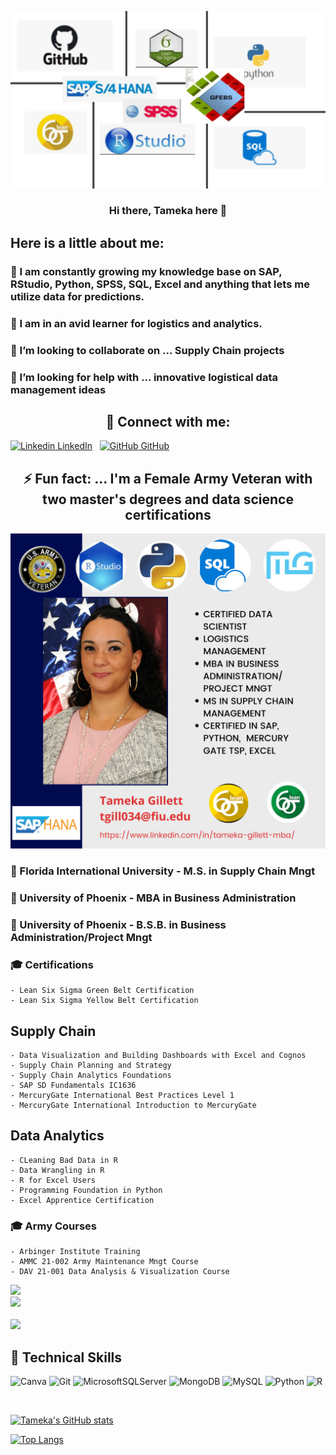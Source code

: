 ![This is an image](https://github.com/Tgillett84/Tgillett84/blob/main/PND/mymarketing.pptx.jpg)

<h3 align="center">
Hi there, Tameka here 👋
</h3>

  ## Here is a little about me:

### 🔭 I am constantly growing my knowledge base on SAP, RStudio, Python, SPSS, SQL, Excel and anything that lets me utilize data for predictions.
### 🌱 I am in an avid learner for logistics and analytics.
### 👯 I’m looking to collaborate on ... Supply Chain projects
### 🤔 I’m looking for help with ... innovative logistical data management ideas

<h2 align="center">
🤝 Connect with me:
</h2>

[![Linkedin](https://i.stack.imgur.com/gVE0j.png) LinkedIn](https://www.linkedin.com/in/tameka-gillett-mba/)
&nbsp;
[![GitHub](https://i.stack.imgur.com/tskMh.png) GitHub](https://github.com/Tgillett84)
</a>
</br>


<h2 align="center">
⚡ Fun fact: ... I'm a Female Army Veteran with two master's degrees and data science certifications
</h2>

![This is an image](https://github.com/Tgillett84/Tgillett84/blob/f1fca720fb90e353714b10d5a56e5128bf33b2c7/secondpicframe.png)

### :school_satchel:  Florida International University - M.S. in Supply Chain Mngt
### :school_satchel:  University of Phoenix - MBA in Business Administration
### :school_satchel:  University of Phoenix - B.S.B. in Business Administration/Project Mngt

### :mortar_board: Certifications
    - Lean Six Sigma Green Belt Certification
    - Lean Six Sigma Yellow Belt Certification
    
## Supply Chain
    - Data Visualization and Building Dashboards with Excel and Cognos
    - Supply Chain Planning and Strategy
    - Supply Chain Analytics Foundations
    - SAP SD Fundamentals IC1636
    - MercuryGate International Best Practices Level 1 
    - MercuryGate International Introduction to MercuryGate
## Data Analytics
    - CLeaning Bad Data in R
    - Data Wrangling in R
    - R for Excel Users
    - Programming Foundation in Python
    - Excel Apprentice Certification
    
### :mortar_board: Army Courses
    - Arbinger Institute Training
    - AMMC 21-002 Army Maintenance Mngt Course
    - DAV 21-001 Data Analysis & Visualization Course

<!-- Begin: HubSpot Academy - Inbound Badge -->
<div class='academy-badge'>
<a href='http://academy.hubspot.com/certification' title='Inbound'>
<img src='https://hubspot-credentials-na1.s3.amazonaws.com/prod/badges/user/198911c6cdb744ed906f524af65ad668.png' />
</a>
</div>
<!-- End: HubSpot Academy - Inbound Badge -->

<!-- Begin: HubSpot Academy - Inbound Sales Badge -->
<div class='academy-badge'>
<a href='http://academy.hubspot.com/certification' title='Inbound Sales'>
<img src='https://hubspot-credentials-na1.s3.amazonaws.com/prod/badges/user/23adbdeae1f74b1eb881dea2a8e18e21.png' />
</a>
</div>
<!-- End: HubSpot Academy - Inbound Sales Badge -->

<br>
<!-- Begin: HubSpot Academy - Frictionless Sales Badge -->
<div class='academy-badge'>
<a href='http://academy.hubspot.com/certification' title='Frictionless Sales'>
<img src='https://hubspot-credentials-na1.s3.amazonaws.com/prod/badges/user/8faa956bc8bf40b9bcf8d8afd323c9a0.png' />
</a>
</div>
<!-- End: HubSpot Academy - Frictionless Sales Badge -->

## 💼 Technical Skills 
![Canva](https://img.shields.io/badge/Canva-%2300C4CC.svg?style=for-the-badge&logo=Canva&logoColor=white)
![Git](https://img.shields.io/badge/git-%23F05033.svg?style=for-the-badge&logo=git&logoColor=white) 
![MicrosoftSQLServer](https://img.shields.io/badge/Microsoft%20SQL%20Sever-CC2927?style=for-the-badge&logo=microsoft%20sql%20server&logoColor=white) 
![MongoDB](https://img.shields.io/badge/MongoDB-%234ea94b.svg?style=for-the-badge&logo=mongodb&logoColor=white) 
![MySQL](https://img.shields.io/badge/MySQL-00000F?style=for-the-badge&logo=mysql&logoColor=white) 
![Python](https://img.shields.io/badge/python-3670A0?style=for-the-badge&logo=python&logoColor=ffdd54) 
![R](https://img.shields.io/badge/r-%23276DC3.svg?style=for-the-badge&logo=r&logoColor=white) 

<br>

[![Tameka's GitHub stats](https://github-readme-stats.vercel.app/api?username=Tgillett84)](https://github.com/Tgillett84/github-readme-stats)

[![Top Langs](https://github-readme-stats.vercel.app/api/top-langs/?username=Tgillett84&layout=compact)](https://github.com/Tgillett84)

